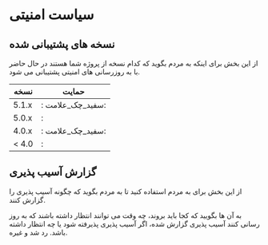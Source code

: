 #     سیاست امنیتی   

##     نسخه های پشتیبانی شده   

از این بخش برای اینکه به مردم بگوید که کدام نسخه از پروژه شما هستند
در حال حاضر با به روزرسانی های امنیتی پشتیبانی می شود.

|     نسخه     |     حمایت     |
| ------- | ------------------ |
|      5.1.x        | : سفید_چک_علامت: |
|      5.0.x        |     :                    |
|      4.0.x        | : سفید_چک_علامت: |
|      < 4.0        |     :                    |

##     گزارش آسیب پذیری   

از این بخش برای به مردم استفاده کنید تا به مردم بگوید که چگونه آسیب پذیری را گزارش کنند.

به آن ها بگویید که کجا باید بروند، چه وقت می توانند انتظار داشته باشند که به روز رسانی کنند
آسیب پذیری گزارش شده، اگر آسیب پذیری پذیرفته شود یا چه انتظار داشته باشد.
رد شد و غیره.
